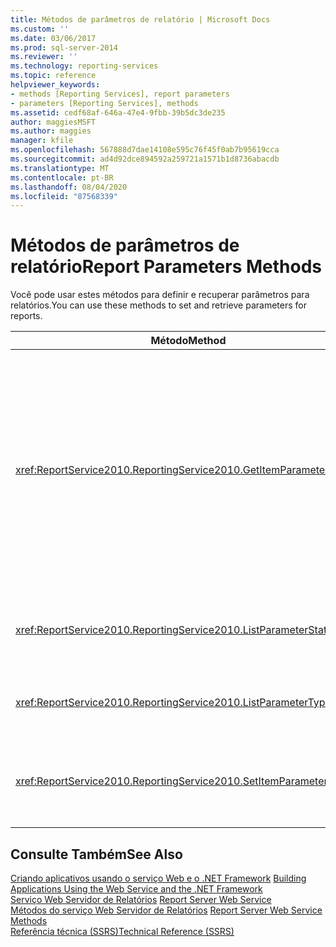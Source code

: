 ```yaml
---
title: Métodos de parâmetros de relatório | Microsoft Docs
ms.custom: ''
ms.date: 03/06/2017
ms.prod: sql-server-2014
ms.reviewer: ''
ms.technology: reporting-services
ms.topic: reference
helpviewer_keywords:
- methods [Reporting Services], report parameters
- parameters [Reporting Services], methods
ms.assetid: cedf68af-646a-47e4-9fbb-39b5dc3de235
author: maggiesMSFT
ms.author: maggies
manager: kfile
ms.openlocfilehash: 567888d7dae14108e595c76f45f0ab7b95619cca
ms.sourcegitcommit: ad4d92dce894592a259721a1571b1d8736abacdb
ms.translationtype: MT
ms.contentlocale: pt-BR
ms.lasthandoff: 08/04/2020
ms.locfileid: "87568339"
---
```

# <a name="report-parameters-methods"></a><span data-ttu-id="1e659-102">Métodos de parâmetros de relatório</span><span class="sxs-lookup"><span data-stu-id="1e659-102">Report Parameters Methods</span></span>
  <span data-ttu-id="1e659-103">Você pode usar estes métodos para definir e recuperar parâmetros para relatórios.</span><span class="sxs-lookup"><span data-stu-id="1e659-103">You can use these methods to set and retrieve parameters for reports.</span></span>  
  
|<span data-ttu-id="1e659-104">Método</span><span class="sxs-lookup"><span data-stu-id="1e659-104">Method</span></span>|<span data-ttu-id="1e659-105">Ação</span><span class="sxs-lookup"><span data-stu-id="1e659-105">Action</span></span>|  
|------------|------------|  
|<xref:ReportService2010.ReportingService2010.GetItemParameters%2A>|<span data-ttu-id="1e659-106">Retorna propriedades de parâmetro para um item especificado.</span><span class="sxs-lookup"><span data-stu-id="1e659-106">Returns parameter properties for a specified item.</span></span> <span data-ttu-id="1e659-107">Este método também pode ser usado para validar valores de parâmetros em relação a parâmetros para um item especificado.</span><span class="sxs-lookup"><span data-stu-id="1e659-107">This method can also be used to validate parameter values against parameters for a specified item.</span></span>|  
|<xref:ReportService2010.ReportingService2010.ListParameterStates%2A>|<span data-ttu-id="1e659-108">Retorna uma lista de estados de parâmetro com suporte.</span><span class="sxs-lookup"><span data-stu-id="1e659-108">Returns a list of supported parameter states.</span></span>|  
|<xref:ReportService2010.ReportingService2010.ListParameterTypes%2A>|<span data-ttu-id="1e659-109">Retorna uma lista de tipos de parâmetro com suporte.</span><span class="sxs-lookup"><span data-stu-id="1e659-109">Returns a list of supported parameter types.</span></span>|  
|<xref:ReportService2010.ReportingService2010.SetItemParameters%2A>|<span data-ttu-id="1e659-110">Define as propriedades de parâmetro para um item especificado.</span><span class="sxs-lookup"><span data-stu-id="1e659-110">Sets parameter properties for a specified item.</span></span>|  
  
## <a name="see-also"></a><span data-ttu-id="1e659-111">Consulte Também</span><span class="sxs-lookup"><span data-stu-id="1e659-111">See Also</span></span>  
 <span data-ttu-id="1e659-112">[Criando aplicativos usando o serviço Web e o .NET Framework](../net-framework/building-applications-using-the-web-service-and-the-net-framework.md) </span><span class="sxs-lookup"><span data-stu-id="1e659-112">[Building Applications Using the Web Service and the .NET Framework](../net-framework/building-applications-using-the-web-service-and-the-net-framework.md) </span></span>  
 <span data-ttu-id="1e659-113">[Serviço Web Servidor de Relatórios](../report-server-web-service.md) </span><span class="sxs-lookup"><span data-stu-id="1e659-113">[Report Server Web Service](../report-server-web-service.md) </span></span>  
 <span data-ttu-id="1e659-114">[Métodos do serviço Web Servidor de Relatórios](report-server-web-service-methods.md) </span><span class="sxs-lookup"><span data-stu-id="1e659-114">[Report Server Web Service Methods](report-server-web-service-methods.md) </span></span>  
 [<span data-ttu-id="1e659-115">Referência técnica &#40;SSRS&#41;</span><span class="sxs-lookup"><span data-stu-id="1e659-115">Technical Reference &#40;SSRS&#41;</span></span>](../../technical-reference-ssrs.md)  
  
  

